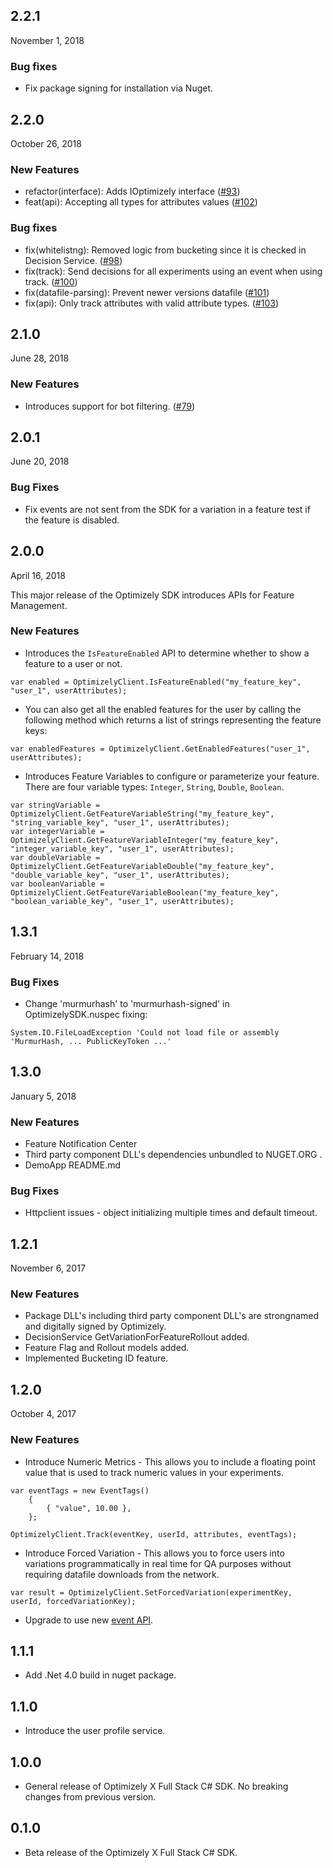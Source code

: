 ## 2.2.1
November 1, 2018
### Bug fixes
* Fix package signing for installation via Nuget.

## 2.2.0
October 26, 2018

### New Features
* refactor(interface): Adds IOptimizely interface ([#93](https://github.com/optimizely/csharp-sdk/pull/93))
* feat(api): Accepting all types for attributes values ([#102](https://github.com/optimizely/csharp-sdk/pull/102))

### Bug fixes
* fix(whitelistng): Removed logic from bucketing since it is checked in Decision Service. ([#98](https://github.com/optimizely/csharp-sdk/pull/98))
* fix(track): Send decisions for all experiments using an event when using track. ([#100](https://github.com/optimizely/csharp-sdk/pull/100))
* fix(datafile-parsing): Prevent newer versions datafile ([#101](https://github.com/optimizely/csharp-sdk/pull/101))
* fix(api): Only track attributes with valid attribute types. ([#103](https://github.com/optimizely/csharp-sdk/pull/103))

## 2.1.0
June 28, 2018

### New Features
* Introduces support for bot filtering. ([#79](https://github.com/optimizely/csharp-sdk/pull/79))

## 2.0.1
June 20, 2018

### Bug Fixes
* Fix events are not sent from the SDK for a variation in a feature test if the
feature is disabled.

## 2.0.0
April 16, 2018

This major release of the Optimizely SDK introduces APIs for Feature Management.

### New Features
* Introduces the `IsFeatureEnabled` API to determine whether to show a feature to a user or not.
```
var enabled = OptimizelyClient.IsFeatureEnabled("my_feature_key", "user_1", userAttributes);
```

* You can also get all the enabled features for the user by calling the following method which returns a list of strings representing the feature keys:
```
var enabledFeatures = OptimizelyClient.GetEnabledFeatures("user_1", userAttributes);
```

* Introduces Feature Variables to configure or parameterize your feature. There are four variable types: `Integer`, `String`, `Double`, `Boolean`.
```
var stringVariable = OptimizelyClient.GetFeatureVariableString("my_feature_key", "string_variable_key", "user_1", userAttributes);
var integerVariable = OptimizelyClient.GetFeatureVariableInteger("my_feature_key", "integer_variable_key", "user_1", userAttributes);
var doubleVariable = OptimizelyClient.GetFeatureVariableDouble("my_feature_key", "double_variable_key", "user_1", userAttributes);
var booleanVariable = OptimizelyClient.GetFeatureVariableBoolean("my_feature_key", "boolean_variable_key", "user_1", userAttributes);
```

## 1.3.1
February 14, 2018

### Bug Fixes
* Change 'murmurhash' to 'murmurhash-signed' in OptimizelySDK.nuspec fixing:
```
System.IO.FileLoadException 'Could not load file or assembly 'MurmurHash, ... PublicKeyToken ...'
```

## 1.3.0
January 5, 2018

### New Features
* Feature Notification Center
* Third party component DLL's dependencies unbundled to NUGET.ORG .
* DemoApp README.md

### Bug Fixes
* Httpclient issues - object initializing multiple times and default timeout.

## 1.2.1
November 6, 2017

### New Features
* Package DLL's including third party component DLL's are strongnamed and digitally signed by Optimizely.
* DecisionService GetVariationForFeatureRollout added.
* Feature Flag and Rollout models added.
* Implemented Bucketing ID feature.

## 1.2.0
October 4, 2017

### New Features
* Introduce Numeric Metrics - This allows you to include a floating point value that is used to track numeric values in your experiments.
```
var eventTags = new EventTags()
    {
        { "value", 10.00 },
    };

OptimizelyClient.Track(eventKey, userId, attributes, eventTags);
```

* Introduce Forced Variation - This allows you to force users into variations programmatically in real time for QA purposes without requiring datafile downloads from the network.
```
var result = OptimizelyClient.SetForcedVariation(experimentKey, userId, forcedVariationKey);
```

* Upgrade to use new [event API](https://developers.optimizely.com/x/events/api/index.html).

## 1.1.1
 - Add .Net 4.0 build in nuget package.

## 1.1.0
 - Introduce the user profile service.

## 1.0.0
- General release of Optimizely X Full Stack C# SDK. No breaking changes from previous version.

## 0.1.0
- Beta release of the Optimizely X Full Stack C# SDK.
